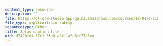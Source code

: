```yaml
---
content_type: resource
description: ''
file: https://ol-ocw-studio-app-qa.s3.amazonaws.com/courses/18-01sc-single-variable-calculus-fall-2010/d7420fd437c153a0a2c1a2a0fc77a3ea_sRIDVAcoG5A.vtt
file_type: application/x-subrip
resourcetype: Other
title: 3play caption file
uid: d7420fd4-37c1-53a0-a2c1-a2a0fc77a3ea
---
```

